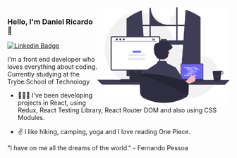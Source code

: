 <img align="right" src="imgs/logo.svg" width="300" target='_blank'/>

### Hello, I'm Daniel Ricardo 👋

[![Linkedin Badge](https://img.shields.io/badge/-DanielRicardo-3333cc?style=flat-square&logo=Linkedin&logoColor=white&link=https://www.linkedin.com/in/danielricardo/)](https://www.linkedin.com/in/danielricardo/)

I'm a front end developer who loves everything about coding. Currently studying at the Trybe School of Technology

- 👨🏻‍💻 I've been developing projects in React, using Redux, React Testing Library, React Router DOM and also using CSS Modules.

- :v: I like hiking, camping, yoga and I love reading One Piece.

"I have on me all the dreams of the world." - Fernando Pessoa